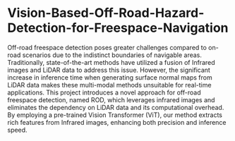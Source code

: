 # Vision-Based-Off-Road-Hazard-Detection-for-Freespace-Navigation

Off-road freespace detection poses greater challenges compared to on-road scenarios due to the indistinct boundaries of navigable areas. Traditionally, state-of-the-art methods have utilized a fusion of Infrared
images and LiDAR data to address this issue. However, the significant increase in inference time when generating surface normal maps from LiDAR data makes these multi-modal methods unsuitable for real-time 
applications. This project introduces a novel approach for off-road freespace detection, named ROD, which leverages infrared images and eliminates the dependency on LiDAR data and its computational overhead.
By employing a pre-trained Vision Transformer (ViT), our method extracts rich features from Infrared images, enhancing both precision and inference speed.
